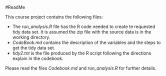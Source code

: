 #ReadMe

This course project contains the following files:

- The *run_analysis.R* file has the R code needed to create te requested tidy data set. It is assumed the zip file with the source data is in the working directory.
- *CodeBook.md* contains the description of the variables and the steps to get the tidy data set.
- *tidy2.txt* is the file produced by the R script following the directions explain in the codebook.

Please read the files *Codebook.md* and *run_analysis.R* for further details.


